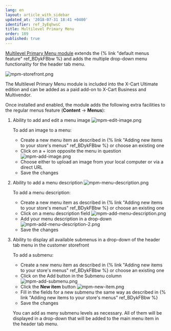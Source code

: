 ```yaml
---
lang: en
layout: article_with_sidebar
updated_at: '2018-07-31 18:41 +0400'
identifier: ref_3yEqhwsC
title: Multilevel Primary Menu
order: 189
published: true
---
```

[Multilevel Primary Menu module](https://market.x-cart.com/addons/multilevel-primary-menu.html "Multilevel Primary Menu") extends the {% link "default menus feature" ref_BDykFBbw %} and adds the multiple drop-down menu functionality for the header tab menu.

![mpm-storefront.png]({{site.baseurl}}/attachments/ref_3yEqhwsC/mpm-storefront.png)

The Multilevel Primary Menu module is included into the X-Cart Ultimate edition and can be added as a paid add-on to X-Cart Business and Multivendor.

Once installed and enabled, the module adds the following extra facilities to the regular menus feature (**Content** -> **Menus**):

1. Ability to add and edit a menu image
   ![mpm-edit-image.png]({{site.baseurl}}/attachments/ref_3yEqhwsC/mpm-edit-image.png)
   
   To add an image to a menu:
   * Create a new menu item as described in {% link "Adding new items to your store's menus" ref_BDykFBbw %} or choose an existing one
   * Click on a + icon opposite the menu in question
     ![mpm-add-image.png]({{site.baseurl}}/attachments/ref_3yEqhwsC/mpm-add-image.png)
   * Choose either to upload an image from your local computer or via a direct URL
   * Save the changes

2. Ability to add a menu description
   ![mpm-menu-description.png]({{site.baseurl}}/attachments/ref_3yEqhwsC/mpm-menu-description.png)
   
   To add a menu description:
   * Create a new menu item as described in {% link "Adding new items to your store's menus" ref_BDykFBbw %} or choose an existing one
   * Click on a menu description field
     ![mpm-add-menu-description.png]({{site.baseurl}}/attachments/ref_3yEqhwsC/mpm-add-menu-description.png)
   * Add your menu description in a drop-down 
     ![mpm-add-menu-description-2.png]({{site.baseurl}}/attachments/ref_3yEqhwsC/mpm-add-menu-description-2.png)
   * Save the changes

3. Ability to display all available submenus in a drop-down of the header tab menu in the customer storefront
   
   To add a submenu:
   * Create a new menu item as described in {% link "Adding new items to your store's menus" ref_BDykFBbw %} or choose an existing one
   * Click on the Add button in the Submenu column
     ![mpm-add-submenu.png]({{site.baseurl}}/attachments/ref_3yEqhwsC/mpm-add-submenu.png)
   * Click the **New item** button 
     ![mpm-new-item.png]({{site.baseurl}}/attachments/ref_3yEqhwsC/mpm-new-item.png)
   * Fill in the fields for a new submenu the same way as described in {% link "Adding new items to your store's menus" ref_BDykFBbw %}
   * Save the changes
   
   You can add as meny submenu levels as necessary. All of them will be displayed in a drop-down that will be added to the main menu item in the header tab menu. 

